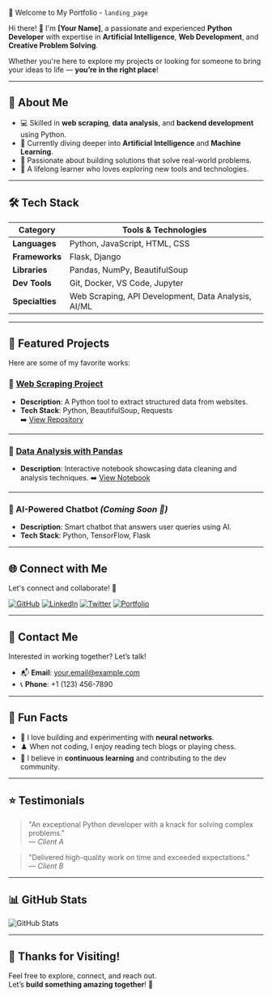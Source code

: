 🌟 Welcome to My Portfolio - `landing_page`

Hi there! 👋 I'm **[Your Name]**, a passionate and experienced **Python Developer** with expertise in **Artificial Intelligence**, **Web Development**, and **Creative Problem Solving**. 

Whether you're here to explore my projects or looking for someone to bring your ideas to life — **you’re in the right place**!

---

## 🚀 About Me

- 💻 Skilled in **web scraping**, **data analysis**, and **backend development** using Python.
- 🤖 Currently diving deeper into **Artificial Intelligence** and **Machine Learning**.
- 🎯 Passionate about building solutions that solve real-world problems.
- 🌱 A lifelong learner who loves exploring new tools and technologies.

---

## 🛠️ Tech Stack

| Category            | Tools & Technologies |
|---------------------|----------------------|
| **Languages**       | Python, JavaScript, HTML, CSS |
| **Frameworks**      | Flask, Django        |
| **Libraries**       | Pandas, NumPy, BeautifulSoup |
| **Dev Tools**       | Git, Docker, VS Code, Jupyter |
| **Specialties**     | Web Scraping, API Development, Data Analysis, AI/ML |

---

## 📂 Featured Projects

Here are some of my favorite works:

### 🔹 [Web Scraping Project](web-scraping-project/README.md)
- **Description**: A Python tool to extract structured data from websites.
- **Tech Stack**: Python, BeautifulSoup, Requests  
➡️ [View Repository](web-scraping-project)

---

### 🔹 [Data Analysis with Pandas](pandas.ipynb)
- **Description**: Interactive notebook showcasing data cleaning and analysis techniques.
➡️ [View Notebook](pandas.ipynb)

---

### 🔹 AI-Powered Chatbot *(Coming Soon 🚧)*
- **Description**: Smart chatbot that answers user queries using AI.
- **Tech Stack**: Python, TensorFlow, Flask

---

## 🌐 Connect with Me

Let's connect and collaborate! 🔗

[![GitHub](https://img.shields.io/badge/GitHub-%2312100E.svg?style=for-the-badge&logo=github&logoColor=white)](https://github.com/yourusername)
[![LinkedIn](https://img.shields.io/badge/LinkedIn-%230077B5.svg?style=for-the-badge&logo=linkedin&logoColor=white)](https://linkedin.com/in/yourusername)
[![Twitter](https://img.shields.io/badge/Twitter-%231DA1F2.svg?style=for-the-badge&logo=twitter&logoColor=white)](https://twitter.com/yourusername)
[![Portfolio](https://img.shields.io/badge/Portfolio-%23FF5722.svg?style=for-the-badge&logo=google-chrome&logoColor=white)](https://yourportfolio.com)

---

## 📧 Contact Me

Interested in working together? Let’s talk!

- 📬 **Email**: [your.email@example.com](mailto:your.email@example.com)
- 📞 **Phone**: +1 (123) 456-7890

---

## 🎨 Fun Facts

- 🧠 I love building and experimenting with **neural networks**.
- ♟️ When not coding, I enjoy reading tech blogs or playing chess.
- 🙌 I believe in **continuous learning** and contributing to the dev community.

---

## ⭐ Testimonials

> "An exceptional Python developer with a knack for solving complex problems."  
> — *Client A*

> "Delivered high-quality work on time and exceeded expectations."  
> — *Client B*

---

## 📊 GitHub Stats

![GitHub Stats](https://github-readme-stats.vercel.app/api?username=yourusername&show_icons=true&theme=radical)

---

## 🙏 Thanks for Visiting!

Feel free to explore, connect, and reach out.  
Let’s **build something amazing together**! 🚀
